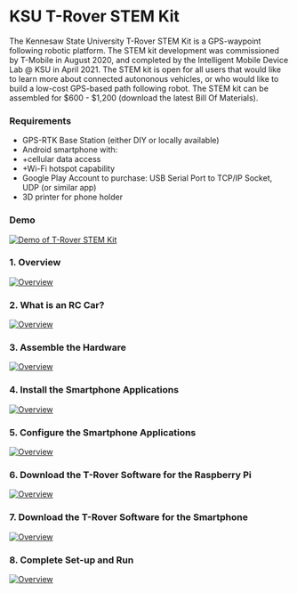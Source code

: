 # KSU T-Rover STEM Kit
The Kennesaw State University T-Rover STEM Kit is a GPS-waypoint following robotic platform. The STEM kit development was commissioned by T-Mobile in August 2020, and completed by the Intelligent Mobile Device Lab @ KSU in April 2021. The STEM kit is open for all users that would like to learn more about connected autononous vehicles, or who would like to build a low-cost GPS-based path following robot. The STEM kit can be assembled for $600 - $1,200 (download the latest Bill Of Materials).

### Requirements

- GPS-RTK Base Station (either DIY or locally available)
- Android smartphone with:
- +cellular data access
- +Wi-Fi hotspot capability
- Google Play Account to purchase: USB Serial Port to TCP/IP Socket, UDP (or similar app)
- 3D printer for phone holder

### Demo
[![Demo of T-Rover STEM Kit](https://img.youtube.com/vi/pe_i8sYa-b4/0.jpg)](https://www.youtube.com/watch?v=pe_i8sYa-b4)

### 1. Overview
[![Overview](https://img.youtube.com/vi/_4G7kx00GRg/3.jpg)](https://www.youtube.com/watch?v=_4G7kx00GRg)

### 2. What is an RC Car?
[![Overview](https://img.youtube.com/vi/_4G7kx00GRg/3.jpg)](https://www.youtube.com/watch?v=_4G7kx00GRg)

### 3. Assemble the Hardware
[![Overview](https://img.youtube.com/vi/_4G7kx00GRg/3.jpg)](https://www.youtube.com/watch?v=_4G7kx00GRg)

### 4. Install the Smartphone Applications
[![Overview](https://img.youtube.com/vi/_4G7kx00GRg/3.jpg)](https://www.youtube.com/watch?v=_4G7kx00GRg)

### 5. Configure the Smartphone Applications
[![Overview](https://img.youtube.com/vi/_4G7kx00GRg/3.jpg)](https://www.youtube.com/watch?v=_4G7kx00GRg)

### 6. Download the T-Rover Software for the Raspberry Pi 
[![Overview](https://img.youtube.com/vi/_4G7kx00GRg/3.jpg)](https://www.youtube.com/watch?v=_4G7kx00GRg)

### 7. Download the T-Rover Software for the Smartphone
[![Overview](https://img.youtube.com/vi/_4G7kx00GRg/3.jpg)](https://www.youtube.com/watch?v=_4G7kx00GRg)

### 8. Complete Set-up and Run
[![Overview](https://img.youtube.com/vi/_4G7kx00GRg/3.jpg)](https://www.youtube.com/watch?v=_4G7kx00GRg)
